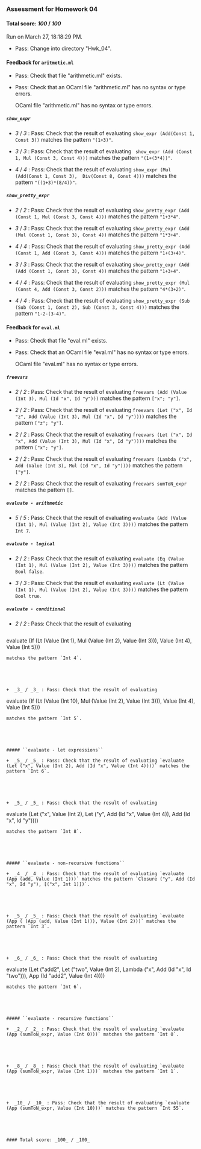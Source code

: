 ### Assessment for Homework 04

#### Total score: _100_ / _100_

Run on March 27, 18:18:29 PM.

+ Pass: Change into directory "Hwk_04".

#### Feedback for ``aritmetic.ml``

+ Pass: Check that file "arithmetic.ml" exists.

+ Pass: Check that an OCaml file "arithmetic.ml" has no syntax or type errors.

    OCaml file "arithmetic.ml" has no syntax or type errors.



##### ``show_expr``

+  _3_ / _3_ : Pass: Check that the result of evaluating `show_expr (Add(Const 1, Const 3))` matches the pattern `"(1+3)"`.

   



+  _3_ / _3_ : Pass: Check that the result of evaluating ` show_expr (Add (Const 1, Mul (Const 3, Const 4)))` matches the pattern `"(1+(3*4))"`.

   



+  _4_ / _4_ : Pass: Check that the result of evaluating `show_expr (Mul (Add(Const 1, Const 3),  Div(Const 8, Const 4)))` matches the pattern `"((1+3)*(8/4))"`.

   



##### ``show_pretty_expr``

+  _2_ / _2_ : Pass: Check that the result of evaluating `show_pretty_expr (Add (Const 1, Mul (Const 3, Const 4)))` matches the pattern `"1+3*4"`.

   



+  _3_ / _3_ : Pass: Check that the result of evaluating `show_pretty_expr (Add (Mul (Const 1, Const 3), Const 4))` matches the pattern `"1*3+4"`.

   



+  _4_ / _4_ : Pass: Check that the result of evaluating `show_pretty_expr (Add (Const 1, Add (Const 3, Const 4)))` matches the pattern `"1+(3+4)"`.

   



+  _3_ / _3_ : Pass: Check that the result of evaluating `show_pretty_expr (Add (Add (Const 1, Const 3), Const 4))` matches the pattern `"1+3+4"`.

   



+  _4_ / _4_ : Pass: Check that the result of evaluating `show_pretty_expr (Mul (Const 4, Add (Const 3, Const 2)))` matches the pattern `"4*(3+2)"`.

   



+  _4_ / _4_ : Pass: Check that the result of evaluating `show_pretty_expr (Sub (Sub (Const 1, Const 2), Sub (Const 3, Const 4)))` matches the pattern `"1-2-(3-4)"`.

   



#### Feedback for ``eval.ml``

+ Pass: Check that file "eval.ml" exists.

+ Pass: Check that an OCaml file "eval.ml" has no syntax or type errors.

    OCaml file "eval.ml" has no syntax or type errors.



##### ``freevars``

+  _2_ / _2_ : Pass: Check that the result of evaluating `freevars (Add (Value (Int 3), Mul (Id "x", Id "y")))` matches the pattern `["x"; "y"]`.

   



+  _2_ / _2_ : Pass: Check that the result of evaluating `freevars (Let ("x", Id "z", Add (Value (Int 3), Mul (Id "x", Id "y"))))` matches the pattern `["z"; "y"]`.

   



+  _2_ / _2_ : Pass: Check that the result of evaluating `freevars (Let ("x", Id "x", Add (Value (Int 3), Mul (Id "x", Id "y"))))` matches the pattern `["x"; "y"]`.

   



+  _2_ / _2_ : Pass: Check that the result of evaluating `freevars (Lambda ("x", Add (Value (Int 3), Mul (Id "x", Id "y"))))` matches the pattern `["y"]`.

   



+  _2_ / _2_ : Pass: Check that the result of evaluating `freevars sumToN_expr` matches the pattern `[]`.

   



##### ``evaluate - arithmetic``

+  _5_ / _5_ : Pass: Check that the result of evaluating `evaluate (Add (Value (Int 1), Mul (Value (Int 2), Value (Int 3))))` matches the pattern `Int 7`.

   



##### ``evaluate - logical``

+  _2_ / _2_ : Pass: Check that the result of evaluating `evaluate (Eq (Value (Int 1), Mul (Value (Int 2), Value (Int 3))))` matches the pattern `Bool false`.

   



+  _3_ / _3_ : Pass: Check that the result of evaluating `evaluate (Lt (Value (Int 1), Mul (Value (Int 2), Value (Int 3))))` matches the pattern `Bool true`.

   



##### ``evaluate - conditional``

+  _2_ / _2_ : Pass: Check that the result of evaluating 
   ```
evaluate (If (Lt (Value (Int 1), Mul (Value (Int 2), Value (Int 3))), Value (Int 4), Value (Int 5)))
   ```
 matches the pattern `Int 4`.

   



+  _3_ / _3_ : Pass: Check that the result of evaluating 
   ```
evaluate (If (Lt (Value (Int 10), Mul (Value (Int 2), Value (Int 3))), Value (Int 4), Value (Int 5)))
   ```
 matches the pattern `Int 5`.

   



##### ``evaluate - let expressions``

+  _5_ / _5_ : Pass: Check that the result of evaluating `evaluate (Let ("x", Value (Int 2), Add (Id "x", Value (Int 4))))` matches the pattern `Int 6`.

   



+  _5_ / _5_ : Pass: Check that the result of evaluating 
   ```
evaluate (Let ("x", Value (Int 2), Let ("y", Add (Id "x", Value (Int 4)), Add (Id "x", Id "y"))))
   ```
 matches the pattern `Int 8`.

   



##### ``evaluate - non-recursive functions``

+  _4_ / _4_ : Pass: Check that the result of evaluating `evaluate (App (add, Value (Int 1)))` matches the pattern `Closure ("y", Add (Id "x", Id "y"), [("x", Int 1)])`.

   



+  _5_ / _5_ : Pass: Check that the result of evaluating `evaluate (App ( (App (add, Value (Int 1))), Value (Int 2)))` matches the pattern `Int 3`.

   



+  _6_ / _6_ : Pass: Check that the result of evaluating 
   ```
evaluate (Let ("add2", Let ("two", Value (Int 2), Lambda ("x", Add (Id "x", Id "two"))), App (Id "add2", Value (Int 4))))
   ```
 matches the pattern `Int 6`.

   



##### ``evaluate - recursive functions``

+  _2_ / _2_ : Pass: Check that the result of evaluating `evaluate (App (sumToN_expr, Value (Int 0)))` matches the pattern `Int 0`.

   



+  _8_ / _8_ : Pass: Check that the result of evaluating `evaluate (App (sumToN_expr, Value (Int 1)))` matches the pattern `Int 1`.

   



+  _10_ / _10_ : Pass: Check that the result of evaluating `evaluate (App (sumToN_expr, Value (Int 10)))` matches the pattern `Int 55`.

   



#### Total score: _100_ / _100_

